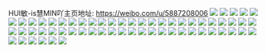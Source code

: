 HUI敏-is慧MIN吖主页地址: https://weibo.com/u/5887208006 
![](https://wx4.sinaimg.cn/mw2000/006qq7JQly1h8xn1hjv5wj30u00u0gow.jpg) 
![](https://wx4.sinaimg.cn/mw2000/006qq7JQly1h8xn1inp69j30u00u0ad3.jpg) 
![](https://wx4.sinaimg.cn/mw2000/006qq7JQly1h8xn1ft8ffj31400u07cv.jpg) 
![](https://wx4.sinaimg.cn/mw2000/006qq7JQly1h8xn3jm21fj30u01czacx.jpg) 
![](https://wx4.sinaimg.cn/mw2000/006qq7JQly1h8xn1u8cwej30u01t2799.jpg) 
![](https://wx4.sinaimg.cn/mw2000/006qq7JQly1h8ttme4189j31400u00zm.jpg) 
![](https://wx4.sinaimg.cn/mw2000/006qq7JQly1h8s9tswjy8j30u0071q3f.jpg) 
![](https://wx4.sinaimg.cn/mw2000/006qq7JQly1h8s9uypz2aj30u0053t91.jpg) 
![](https://wx4.sinaimg.cn/mw2000/006qq7JQly1h8oh1kl359j30wr138gvs.jpg) 
![](https://wx4.sinaimg.cn/mw2000/006qq7JQly1h8oh1lk4wfj30wr151qnt.jpg) 
![](https://wx4.sinaimg.cn/mw2000/006qq7JQly1h8oh3ke0rhj30u01i5gq4.jpg) 
![](https://wx4.sinaimg.cn/mw2000/006qq7JQly1h8oh3x6eclj30u01h9tdc.jpg) 
![](https://wx4.sinaimg.cn/mw2000/006qq7JQly1h8hfrbgpdtj30u01407g1.jpg) 
![](https://wx4.sinaimg.cn/mw2000/006qq7JQly1h8hfrat80fj30u00u8jww.jpg) 
![](https://wx4.sinaimg.cn/mw2000/006qq7JQly1h8hfrc3w3bj30u018gqgv.jpg) 
![](https://wx4.sinaimg.cn/mw2000/006qq7JQly1h8hfrgthakj31t20u0jxm.jpg) 
![](https://wx4.sinaimg.cn/mw2000/006qq7JQly1h8hfrd0x1cj30u01187bw.jpg) 
![](https://wx4.sinaimg.cn/mw2000/006qq7JQly1h8hfrdma1tj30u0140tj9.jpg) 
![](https://wx4.sinaimg.cn/mw2000/006qq7JQly1h8hfrcf2ycj30u0140tdm.jpg) 
![](https://wx4.sinaimg.cn/mw2000/006qq7JQly1h7yz0125v3j32c0340b2a.jpg) 
![](https://wx4.sinaimg.cn/mw2000/006qq7JQly1h7yyzjxjn4j334033n4qr.jpg) 
![](https://wx4.sinaimg.cn/mw2000/006qq7JQly1h7yyzyj2zfj32c03407wi.jpg) 
![](https://wx4.sinaimg.cn/mw2000/006qq7JQly1h7yz0z5hjwj32dc35sb29.jpg) 
![](https://wx4.sinaimg.cn/mw2000/006qq7JQly1h7har1h75fj30u01fktgd.jpg) 
![](https://wx4.sinaimg.cn/mw2000/006qq7JQly1h7dxt8lt2hj30sp12aak2.jpg) 
![](https://wx4.sinaimg.cn/mw2000/006qq7JQly1h7dxtanbguj30u010qgm2.jpg) 
![](https://wx4.sinaimg.cn/mw2000/006qq7JQly1h7dxt94ce7j32jr340kjl.jpg) 
![](https://wx4.sinaimg.cn/mw2000/006qq7JQly1h7dxta32waj30u00v03zl.jpg) 
![](https://wx4.sinaimg.cn/mw2000/006qq7JQly1h7dxtoem1kj31o02804fc.jpg) 
![](https://wx4.sinaimg.cn/mw2000/006qq7JQly1h7dxtauq9qj30u0140myc.jpg) 
![](https://wx4.sinaimg.cn/mw2000/006qq7JQly1h7dxtb3z03j30u012oagr.jpg) 
![](https://wx4.sinaimg.cn/mw2000/006qq7JQly1h7dxtrmhxwj32c0340hdt.jpg) 
![](https://wx4.sinaimg.cn/mw2000/006qq7JQly1h7dxtbcf74j30u014043m.jpg) 
![](https://wx4.sinaimg.cn/mw2000/006qq7JQly1h75wzsgoo4j30u014076u.jpg) 
![](https://wx4.sinaimg.cn/mw2000/006qq7JQly1h75wzt58unj30u0140dne.jpg) 
![](https://wx4.sinaimg.cn/mw2000/006qq7JQly1h75wztt1krj30u0140jzg.jpg) 
![](https://wx4.sinaimg.cn/mw2000/006qq7JQly1h75wzuot7oj30u0140tgs.jpg) 
![](https://wx4.sinaimg.cn/mw2000/006qq7JQly1h6mgzsvy5vj30wr1z0ndp.jpg) 
![](https://wx4.sinaimg.cn/mw2000/006qq7JQly1h6l4comshkj334033nqv6.jpg) 
![](https://wx4.sinaimg.cn/mw2000/006qq7JQly1h66fi16bg6j30u0140q3k.jpg) 
![](https://wx4.sinaimg.cn/mw2000/006qq7JQly1h66fi1lgtyj30qy12aq66.jpg) 
![](https://wx4.sinaimg.cn/mw2000/006qq7JQly1h66fi1x0xwj30qy0fmgls.jpg) 
![](https://wx4.sinaimg.cn/mw2000/006qq7JQly1h66fi2hpgqj30hs0gzaah.jpg) 
![](https://wx4.sinaimg.cn/mw2000/006qq7JQly1h5uvk2t0r6j30u01uoq9q.jpg) 
![](https://wx4.sinaimg.cn/mw2000/006qq7JQly1h5uvk4t4x6j33kg2ogqv8.jpg) 
![](https://wx4.sinaimg.cn/mw2000/006qq7JQly1h5uvslntdaj32og3kg1l1.jpg) 
![](https://wx4.sinaimg.cn/mw2000/006qq7JQly1h5uvk2313kj32db35se87.jpg) 
![](https://wx4.sinaimg.cn/mw2000/006qq7JQly1h5usdofwnxj31c01s0tvc.jpg) 
![](https://wx4.sinaimg.cn/mw2000/006qq7JQly1h5usdpuwuoj31401hc7mh.jpg) 
![](https://wx4.sinaimg.cn/mw2000/006qq7JQly1h5usdqjhi7j31401hctns.jpg) 
![](https://wx4.sinaimg.cn/mw2000/006qq7JQly1h5usdred7wj31c01s01kx.jpg) 
![](https://wx4.sinaimg.cn/mw2000/006qq7JQly1h5usds0z9vj30sg1z3n6j.jpg) 
![](https://wx4.sinaimg.cn/mw2000/006qq7JQly1h5usdp7fwgj31401hcqk3.jpg) 
![](https://wx4.sinaimg.cn/mw2000/006qq7JQly1h5r824vgcpj322o27e7wh.jpg) 
![](https://wx4.sinaimg.cn/mw2000/006qq7JQly1h5r81rd3skj32dc35snpe.jpg) 
![](https://wx4.sinaimg.cn/mw2000/006qq7JQly1h5r820sewkj322w27e4qp.jpg) 
![](https://wx4.sinaimg.cn/mw2000/006qq7JQly1h5r82bc6z1j32dc35s4qq.jpg) 
![](https://wx4.sinaimg.cn/mw2000/006qq7JQly1h5r81xqb6lj32db35s7wi.jpg) 
![](https://wx4.sinaimg.cn/mw2000/006qq7JQly1h5r82mxyeaj32dc35su0x.jpg) 
![](https://wx4.sinaimg.cn/mw2000/006qq7JQly1h5r833g70gj32dc35skjn.jpg) 
![](https://wx4.sinaimg.cn/mw2000/006qq7JQly1h5r82hk1bcj31c01s0b29.jpg) 
